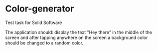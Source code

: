 # Color-generator
Test task for Solid Software

The application should: display the text "Hey there" in the middle of the screen and after tapping anywhere on the screen a background color should be changed to a random color. 
